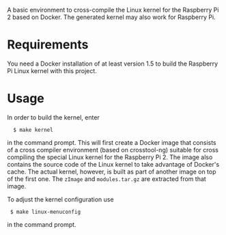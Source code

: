 A basic environment to cross-compile the Linux kernel for
the Raspberry Pi 2 based on Docker. The generated kernel
may also work for Raspberry Pi.

Requirements
============

You need a Docker installation of at least version 1.5 to
build the Raspberry Pi Linux kernel with this project.

Usage
=====

In order to build the kernel, enter

```
  $ make kernel
```

in the command prompt. This will first create a Docker
image that consists of a cross compiler environment
(based on crosstool-ng) suitable for cross compiling
the special Linux kernel for the Raspberry Pi 2. The
image also contains the source code of the Linux kernel
to take advantage of Docker's cache. The actual kernel,
however, is built as part of another image on top of the
first one. The ```zImage``` and ```modules.tar.gz``` are
extracted from that image.

To adjust the kernel configuration use

```
 $ make linux-menuconfig
```

in the command prompt.
